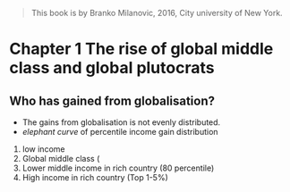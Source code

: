 > This book is by Branko Milanovic, 2016,  City university of New York.
>

# Chapter 1 The rise of global middle class and global plutocrats

## Who has gained from globalisation?
- The gains from globalisation is not evenly distributed.
- *elephant curve* of percentile income gain distribution 
1. low income 
2. Global middle class (
3. Lower middle income in rich country (80 percentile)
4. High income in rich country (Top 1-5%)
<!--stackedit_data:
eyJoaXN0b3J5IjpbLTE3MTY0NzAxMCwtNDY1NTgyMDQ3LC0xMT
k0NzkyMzMwLC0zOTYxODg2MTUsLTEyODM5MzY3MjcsMjgzOTI4
ODI0XX0=
-->